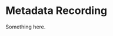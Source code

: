 [title]: # (Metadata Recording)
[tags]: # (XXX)
[priority]: # (5522)
# Metadata Recording
Something here.
